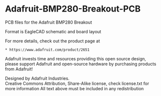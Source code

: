 # Adafruit-BMP280-Breakout-PCB
PCB files for the Adafruit BMP280 Breakout

Format is EagleCAD schematic and board layout

For more details, check out the product page at

    * https://www.adafruit.com/product/2651

Adafruit invests time and resources providing this open source design, 
please support Adafruit and open-source hardware by purchasing 
products from Adafruit!

Designed by Adafruit Industries.  
Creative Commons Attribution, Share-Alike license, check license.txt for more information
All text above must be included in any redistribution